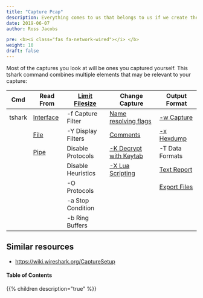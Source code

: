 ```yaml
---
title: "Capture Pcap"
description: Everything comes to us that belongs to us if we create the capacity to receive it. – Rabindranath Tagore
date: 2019-06-07
author: Ross Jacobs

pre: <b><i class="fas fa-network-wired"></i> </b>
weight: 10
draft: false
---
```


Most of the captures you look at will be ones you captured yourself.
This tshark command combines multiple elements that may be relevant to your capture:

| Cmd    | Read From                       | [Limit Filesize](/capture/limit_size) | Change Capture                                                 | Output Format                    |
|--------|---------------------------------|---------------------------------------|----------------------------------------------------------------|----------------------------------|
| tshark | [Interface](/capture/interface) | -f Capture Filter                     | [Name resolving flags](/capture/add_context)                   | [-w Capture]()                   |
|        | [File](/capture/file)           | -Y Display Filters                    | [Comments]()                                                   | [-x Hexdump](/edit/text2pcap)    |
|        | [Pipe](/capture/pipe)           | Disable Protocols                     | [-K Decrypt with Keytab](/analyze/tshark_decryption/#kerberos) | -T Data Formats                  |
|        |                                 | Disable Heuristics                    | [-X Lua Scripting](/packetcraft/lua_scripts/)                  | [Text Report](/reports)          |
|        |                                 | -O Protocols                          |                                                                | [Export Files](/export)          |
|        |                                 | -a Stop Condition                     |                                                                |                                  |
|        |                                 | -b Ring Buffers                       |                                                                |                                  |

## Similar resources

* https://wiki.wireshark.org/CaptureSetup 

#### Table of Contents

{{% children description="true" %}}
